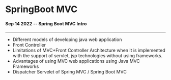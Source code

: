 # SpringBoot MVC

#### Sep 14 2022 -- Spring Boot MVC Intro
---

* Different models of developing java web application
* Front Controller
* Limitations of MVC+Front Controller Architecture when it is implemented with the support of servlet, jsp technologies without using       frameworks.
* Advantages of using MVC web applications using Java MVC Frameworks
* Dispatcher Servelet of Spring MVC / Spring Boot MVC




